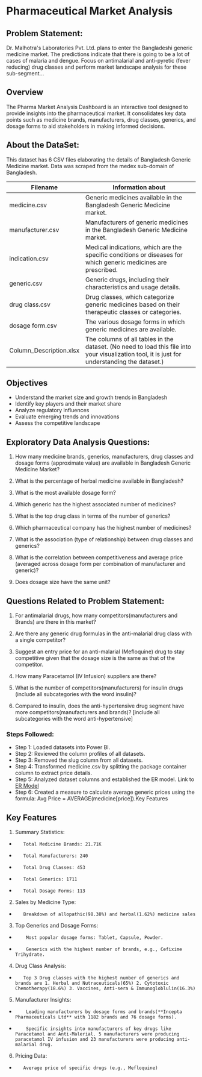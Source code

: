 
# Pharmaceutical Market Analysis
## Problem Statement:
Dr. Malhotra's Laboratories Pvt. Ltd. plans to enter the Bangladeshi generic medicine market. The predictions indicate that there is going to be a lot of cases of malaria and dengue. Focus on antimalarial and anti-pyretic (fever reducing) drug classes and perform market landscape analysis for these sub-segment...

## Overview
The Pharma Market Analysis Dashboard is an interactive tool designed to provide insights into the pharmaceutical market. It consolidates key data points such as medicine brands, manufacturers, drug classes, generics, and dosage forms to aid stakeholders in making informed decisions.

## About the DataSet:
This dataset has 6 CSV files elaborating the details of Bangladesh Generic Medicine market. Data was scraped from the medex sub-domain of Bangladesh.

| Filename | Information about |
| ------------- | ------------- |
| medicine.csv | Generic medicines available in the Bangladesh Generic Medicine market.  |
| manufacturer.csv  | Manufacturers of generic medicines in the Bangladesh Generic Medicine market.  |
|indication.csv|Medical indications, which are the specific conditions or diseases for which generic medicines are prescribed.|
|generic.csv|Generic drugs, including their characteristics and usage details.|
|drug class.csv|Drug classes, which categorize generic medicines based on their therapeutic classes or categories.|
|dosage form.csv|The various dosage forms in which generic medicines are available.|
|Column_Description.xlsx|The columns of all tables in the dataset. (No need to load this file into your visualization tool, it is just for understanding the dataset.)|

## Objectives
- Understand the market size and growth trends in Bangladesh
- Identify key players and their market share
- Analyze regulatory influences
- Evaluate emerging trends and innovations
- Assess the competitive landscape

## Exploratory Data Analysis Questions:

1.  How many medicine brands, generics, manufacturers, drug classes and dosage forms (approximate value) are available in Bangladesh Generic Medicine Market?

2.  What is the percentage of herbal medicine available in Bangladesh?

3.  What is the most available dosage form?

4.  Which generic has the highest associated number of medicines?

5.  What is the top drug class in terms of the number of generics?

6.  Which pharmaceutical company has the highest number of medicines?

7.  What is the association (type of relationship) between drug classes and generics?

8.  What is the correlation between competitiveness and average price (averaged across dosage form per combination of manufacturer and generic)?
9.  Does dosage size have the same unit?
## Questions Related to Problem Statement:
1.  For antimalarial drugs, how many competitors(manufacturers and Brands) are there in this market?

2.  Are there any generic drug formulas in the anti-malarial drug class with a single competitor?

3.  Suggest an entry price for an anti-malarial (Mefloquine) drug to stay competitive given that the dosage size is the same as that of the competitor.

4.  How many Paracetamol (IV Infusion) suppliers are there?

5.  What is the number of competitors(manufacturers) for insulin drugs (include all subcategories with the word insulin)?

6.  Compared to insulin, does the anti-hypertensive drug segment have more competitors(manufacturers and brands)? [include all subcategories with the word anti-hypertensive]
### Steps Followed:
-  Step 1: Loaded datasets into Power BI.
-  Step 2: Reviewed the column profiles of all datasets.
-  Step 3: Removed the slug column from all datasets.
-  Step 4: Transformed medicine.csv by splitting the package container column to extract price details.
-  Step 5: Analyzed dataset columns and established the ER model. Link to
        <a href= "https://github.com/raju-payyavula/Pharmaceutical-Market-Analysis/blob/main/ER%20Model.PNG"> ER Model </a>
-  Step 6: Created a measure to calculate average generic prices using the formula: Avg Price = AVERAGE(medicine[price]).Key Features
  
## Key Features
1. Summary Statistics:

-        Total Medicine Brands: 21.71K
-        Total Manufacturers: 240
-        Total Drug Classes: 453
-        Total Generics: 1711
-        Total Dosage Forms: 113
2. Sales by Medicine Type:
-        Breakdown of allopathic(98.38%) and herbal(1.62%) medicine sales
3. Top Generics and Dosage Forms:
-         Most popular dosage forms: Tablet, Capsule, Powder.
-         Generics with the highest number of brands, e.g., Cefixime Trihydrate.
4. Drug Class Analysis:
-        Top 3 Drug classes with the highest number of generics and brands are 1. Herbal and Nutraceuticals(65%) 2. Cytotoxic Chemotherapy(18.6%) 3. Vaccines, Anti-sera & Immunogloblulin(16.3%)
5. Manufacturer Insights:
-         Leading manufacturers by dosage forms and brands(**Incepta Pharmaceuticals Ltd** with 1182 brands and 76 dosage forms).
-         Specific insights into manufacturers of key drugs like Paracetamol and Anti-Malerial. 5 manufacturers were producing paracetamol IV infusion and 23 manufacturers were producing anti-malarial drug.
6. Pricing Data:
-        Average price of specific drugs (e.g., Mefloquine) 
